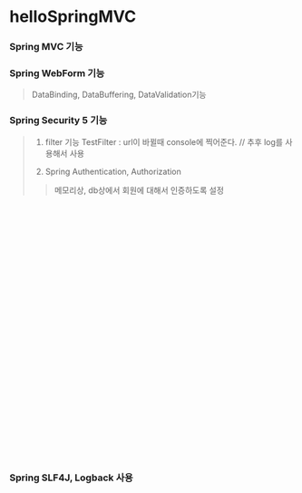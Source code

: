 # helloSpringMVC

### Spring MVC 기능
>
### Spring WebForm 기능
> DataBinding, DataBuffering, DataValidation기능 
### Spring Security 5 기능
> 1. filter 기능 
> TestFilter  : url이 바뀔때 console에 찍어준다. // 추후 log를 사용해서 사용
>
> 2. Spring Authentication, Authorization 
>> 메모리상, db상에서 회원에 대해서 인증하도록 설정
<pre>
<?xml version="1.0" encoding="UTF-8"?>
<beans:beans xmlns="http://www.springframework.org/schema/security"
	xmlns:beans="http://www.springframework.org/schema/beans"
	xmlns:xsi="http://www.w3.org/2001/XMLSchema-instance"
	xsi:schemaLocation="http://www.springframework.org/schema/beans
           http://www.springframework.org/schema/beans/spring-beans-3.0.xsd
           http://www.springframework.org/schema/security
           http://www.springframework.org/schema/security/spring-security.xsd">
           
    <authentication-manager>
    	<!-- In Memory-->
		<!-- 
		<authentication-provider>
			<user-service>
				<user name="zeroco" authorities="ROLE_ADMIN"
					password="{noop}letmein" />
				<user name="alice" authorities="ROLE_USER"
					password="{noop}letmein" />
			</user-service>
		</authentication-provider> 
		-->
		
		<!-- In Database-->
		<authentication-provider>
			<jdbc-user-service data-source-ref="dataSource"
				users-by-username-query="select username, password, enabled from users where username =?" 
				authorities-by-username-query="select username, authority from authorities where username =?"/>
		</authentication-provider>
    </authentication-manager>


    <http auto-config="true" use-expressions="true">
		<intercept-url pattern="/" access="permitAll" />
		<intercept-url pattern="/login" access="permitAll" />
		<intercept-url pattern="/offers" access="permitAll" />
		<intercept-url pattern="/createoffer" access="hasRole('ROLE_USER')" />
		<intercept-url pattern="/resources/**" access="permitAll" />
		<intercept-url pattern="/**" access="denyAll" />
		
		<!-- login page -->
		<form-login login-page="/login"
			authentication-failure-url="/login?error" />
		<!-- logout page -->
		<logout/>
    </http>
</beans:beans>
</pre>

### Spring SLF4J, Logback 사용

